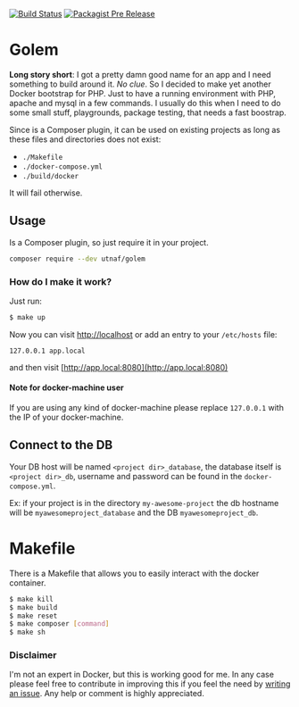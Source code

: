 [![Build Status](https://travis-ci.org/utnaf/golem.svg?branch=master)](https://travis-ci.org/utnaf/golem)
[![Packagist Pre Release](https://img.shields.io/packagist/vpre/utnaf/golem.svg)](https://packagist.org/packages/utnaf)

# Golem

**Long story short**: I got a pretty damn good name for an app and I need something to build around it. *No clue*. So I decided to make yet another Docker bootstrap for PHP. Just to have a running environment with PHP, apache and mysql in a few commands. I usually do this when I need to do some small stuff, playgrounds, package testing, that needs a fast boostrap.

Since is a Composer plugin, it can be used on existing projects as long as these files and directories does not exist:
 * `./Makefile`
 * `./docker-compose.yml`
 * `./build/docker`

It will fail otherwise.

## Usage

Is a Composer plugin, so just require it in your project. 
```bash
composer require --dev utnaf/golem
```

### How do I make it work?

Just run:
```bash
$ make up
```

Now you can visit [http://localhost](http://localhost) or add an entry to your `/etc/hosts` file:
```
127.0.0.1 app.local
```

and then visit [http://app.local:8080](http://app.local:8080)

#### Note for docker-machine user
If you are using any kind of docker-machine please replace `127.0.0.1` with the IP of your docker-machine.

## Connect to the DB
Your DB host will be named `<project dir>_database`, the database itself is `<project dir>_db`, username and password can be found in the `docker-compose.yml`.

Ex: if your project is in the directory `my-awesome-project` the db hostname will be `myawesomeproject_database` and the DB `myawesomeproject_db`. 

# Makefile
There is a Makefile that allows you to easily interact with the docker container.

``` bash
$ make kill
$ make build
$ make reset
$ make composer [command]
$ make sh
``` 

### Disclaimer
I'm not an expert in Docker, but this is working good for me. In any case please feel free to contribute in improving this if you feel the need by [writing an issue](https://github.com/utnaf/golem/issues/new). Any help or comment is highly appreciated.
